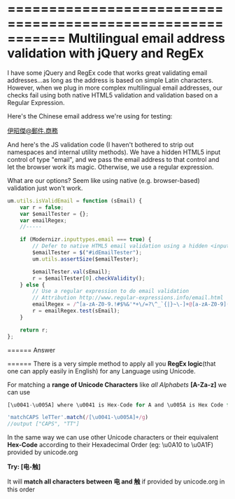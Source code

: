
===========================================================
Multilingual email address validation with jQuery and RegEx
===========================================================

I have some jQuery and RegEx code that works great validating email addresses...as long as the address is based on simple Latin characters. However, when we plug in more complex multilingual email addresses, our checks fail using both native HTML5 validation and validation based on a Regular Expression.

Here's the Chinese email address we're using for testing:

伊昭傑@郵件.商務

And here's the JS validation code (I haven't bothered to strip out namespaces and internal utility methods). We have a hidden HTML5 input control of type "email", and we pass the email address to that control and let the browser work its magic. Otherwise, we use a regular expression.

What are our options? Seem like using native (e.g. browser-based) validation just won't work.
```js
um.utils.isValidEmail = function (sEmail) {
    var r = false;
    var $emailTester = {};
    var emailRegex;
    //-----

    if (Modernizr.inputtypes.email === true) {
        // Defer to native HTML5 email validation using a hidden <input type='email'> control
        $emailTester = $("#idEmailTester");
        um.utils.assertSize($emailTester);

        $emailTester.val(sEmail);
        r = $emailTester[0].checkValidity();
    } else {
        // Use a regular expression to do email validation
        // Attribution http://www.regular-expressions.info/email.html
        emailRegex = /^[a-zA-Z0-9.!#$%&'*+\/=?\^_`{|}~\-]+@[a-zA-Z0-9](?:[a-zA-Z0-9\-]{0,61}[a-zA-Z0-9])?(?:\.[a-zA-Z0-9](?:[a-zA-Z0-9\-]{0,61}[a-zA-Z0-9])?)*$/;
        r = emailRegex.test(sEmail);
    }

    return r;
};
```
======
Answer

======
There is a very simple method to apply all you **RegEx logic**(that one can apply easily in English) for any Language using Unicode.

For matching a **range of Unicode Characters** like *all Alphabets* **[A-Za-z]** we can use
```js
[\u0041-\u005A] where \u0041 is Hex-Code for A and \u005A is Hex Code for Z

'matchCAPS leTTer'.match(/[\u0041-\u005A]+/g)
//output ["CAPS", "TT"]
```
In the same way we can use other Unicode characters or their equivalent **Hex-Code** according to their Hexadecimal Order (eg: \u0A10 to \u0A1F) provided by unicode.org

**Try: [电-触]**

It will **match all characters between 电 and 触** if provided by unicode.org in this order